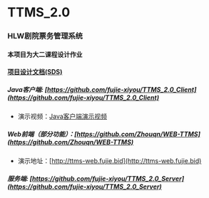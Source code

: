# TTMS_2.0

### HLW剧院票务管理系统

#### 本项目为大二课程设计作业
#### [项目设计文档(SDS)](http://file.fujie.bid/HLW%E5%89%A7%E9%99%A2%E7%A5%A8%E5%8A%A1%E7%AE%A1%E7%90%86%E7%B3%BB%E7%BB%9F%E8%BD%AF%E4%BB%B6%E8%AE%BE%E8%AE%A1%E8%AF%B4%E6%98%8E%E4%B9%A6(SDS)github.pdf)
##### Java客户端: [https://github.com/fujie-xiyou/TTMS_2.0_Client](https://github.com/fujie-xiyou/TTMS_2.0_Client)<br>
- 演示视频：[Java客户端演示视频](http://file.fujie.bid/TTMS%20JavaGUI%E6%BC%94%E7%A4%BA.mp4)<br>
##### Web前端（部分功能）：[https://github.com/Zhouqn/WEB-TTMS](https://github.com/Zhouqn/WEB-TTMS)<br>
- 演示地址：[http://ttms-web.fujie.bid](http://ttms-web.fujie.bid)<br>
##### 服务端: [https://github.com/fujie-xiyou/TTMS_2.0_Server](https://github.com/fujie-xiyou/TTMS_2.0_Server)

